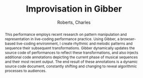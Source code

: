 --- 
title: "Improvisation in Gibber" 
abstract: "This performance employs recent research on pattern manipulation and representation in live-coding performance practice. Using Gibber, a browser-based live-coding environment, I create rhythmic and melodic patterns and sequence their subsequent transformations. Gibber dynamically updates the source code of performances to reflect these transformations, and also injects additional code annotations depicting the current phase of musical sequences and their most recent output. The end result of these annotations is a dynamic source code document, constantly shifting and changing to reveal algorithmic processes to audiences." 
address: "Atlanta, GA, USA" 
author: "Roberts, Charles"
webAuthor: "Charles Roberts" 
booktitle: "Proceedings of the International Web Audio Conference" 
editor: "Freeman, Jason and Lerch, Alexander and Paradis, Matthew" 
month: "April"
pages: "" 
publisher: "Georgia Tech" 
series: "WAC '16"
track: "Performance"  
year: "2016" 
id: "2016_EA_87" 
tags: year2016
media: https://smartech.gatech.edu/bitstream/handle/1853/54655/improvisation_videostream.html?sequence=8&isAllowed=y 
pdflink: /_data/papers/pdf/2016/2016_87.pdf
ISSN: 2663-5844
---